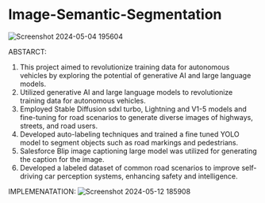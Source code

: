 # Image-Semantic-Segmentation

![Screenshot 2024-05-04 195604](https://github.com/Mouli9625/Image-Semantic-Segmentation/assets/146831549/98770fb5-fd47-4753-9ec4-185f3eb4f49e)


ABSTARCT:
1) This project aimed to revolutionize training data for autonomous vehicles by exploring the potential of generative AI and large language models.
2) Utilized generative AI and large language models to revolutionize training data for autonomous vehicles.
3) Employed Stable Diffusion sdxl turbo, Lightning and V1-5 models and fine-tuning for road scenarios to generate diverse images of highways, streets, and road users.
4) Developed auto-labeling techniques and trained a fine tuned YOLO model to segment objects such as road markings and pedestrians.
5) Salesforce Blip image captioning large model was utilized for generating the caption for the image.
6) Developed a labeled dataset of common road scenarios to improve self-driving car perception systems, enhancing safety and intelligence.

IMPLEMENATATION:
![Screenshot 2024-05-12 185908](https://github.com/Mouli9625/Image-Semantic-Segmentation/assets/146831549/65760d00-5321-49ee-8645-243525f89d88)





